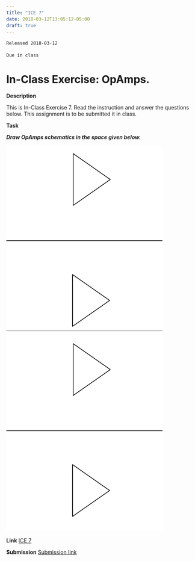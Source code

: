```yaml
---
title: "ICE 7"
date: 2018-03-12T13:05:12-05:00
draft: true
---
```

```
Released 2018-03-12

Due in class
```

<h1> In-Class Exercise: OpAmps.</h1>


**Description**

This is In-Class Exercise 7. Read the instruction and answer the questions below. This assignment is to be submitted it in class.


**Task**

_**Draw OpAmps schematics in the space given below.**_

![picture](https://github.com/ABE425/ABE425/blob/ICES/content/ices/photo/ice7opamp.png)










**Link** [ICE 7](https://github.com/ABE425/data/blob/lia/ICE/ICE_CircuitAnalysis.pdf)

**Submission** [Submission link](?)
